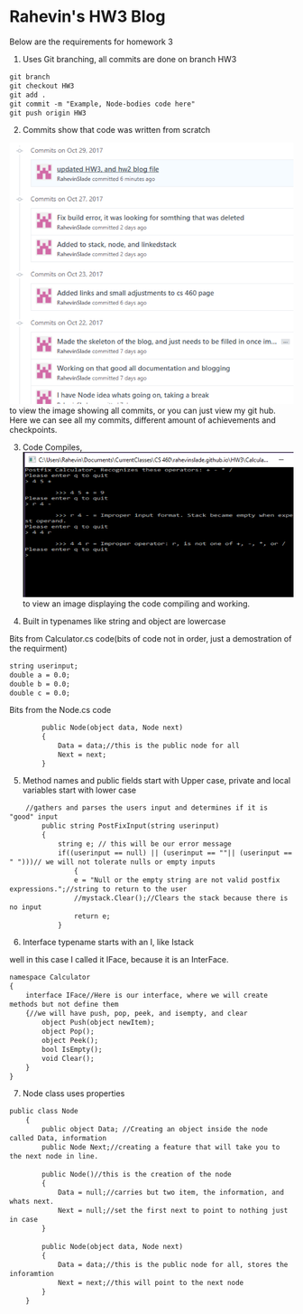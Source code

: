 # Rahevin's HW3 Blog

Below are the requirements for homework 3

1.  Uses Git branching, all commits are done on branch HW3
```
git branch
git checkout HW3
git add .
git commit -m "Example, Node-bodies code here"
git push origin HW3
```
    
2.  Commits show that code was written from scratch

![CLICK ME](Commits.PNG) to view the image showing all commits, or you can just view my git hub. Here we can see all my commits, different amount of achievements and checkpoints. 
    

3.  Code Compiles,
![CLICK ME](Compile.PNG) to view an image displaying the code compiling and working.
    

4.  Built in typenames like string and object are lowercase

Bits from Calculator.cs code(bits of code not in order, just a demostration of the requirment)
```
string userinput;
double a = 0.0;
double b = 0.0;
double c = 0.0;
```

Bits from the Node.cs code
```
        public Node(object data, Node next)
        {
            Data = data;//this is the public node for all
            Next = next;
        }
```
    
5.  Method names and public fields start with Upper case, private and local variables start with lower case
```
    //gathers and parses the users input and determines if it is "good" input 
        public string PostFixInput(string userinput)
        {
            string e; // this will be our error message
            if((userinput == null) || (userinput == ""|| (userinput == " ")))// we will not tolerate nulls or empty inputs
                {
                e = "Null or the empty string are not valid postfix expressions.";//string to return to the user
                //mystack.Clear();//Clears the stack because there is no input
                return e;
            }
```

    
6.  Interface typename starts with an I, like Istack

well in this case I called it
IFace, because it is an InterFace.
```
namespace Calculator
{
    interface IFace//Here is our interface, where we will create methods but not define them
    {//we will have push, pop, peek, and isempty, and clear
        object Push(object newItem);
        object Pop();
        object Peek();
        bool IsEmpty();
        void Clear();
    }
}
```

    
7.  Node class uses properties
```
public class Node
    {
        public object Data; //Creating an object inside the node called Data, information
        public Node Next;//creating a feature that will take you to the next node in line.

        public Node()//this is the creation of the node
        {
            Data = null;//carries but two item, the information, and whats next.
            Next = null;//set the first next to point to nothing just in case
        }

        public Node(object data, Node next)
        {
            Data = data;//this is the public node for all, stores the inforamtion
            Next = next;//this will point to the next node
        }
    }
```
    



